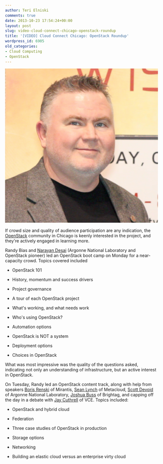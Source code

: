 ```yaml
---
author: Teri Elniski
comments: true
date: 2013-10-23 17:54:24+00:00
layout: post
slug: video-cloud-connect-chicago-openstack-roundup
title: '[VIDEO] Cloud Connect Chicago: OpenStack Roundup'
wordpress_id: 6905
old_categories:
- Cloud Computing
- OpenStack
---
```





[![Randy Bias at ccevent chi 13](/assets/media/2013/10/Randy-Bias-at-ccevent-chi-13.png)](/assets/media/2013/10/Randy-Bias-at-ccevent-chi-13.png)




If crowd size and quality of audience participation are any indication, the [OpenStack](http://openstack.org) community in Chicago is keenly interested in the project, and they're actively engaged in learning more.




Randy Bias and [Narayan Desai](http://www.linkedin.com/in/nldesai/) (Argonne National Laboratory and OpenStack pioneer) led an OpenStack boot camp on Monday for a near-capacity crowd. Topics covered included 





	
  * OpenStack 101

	
  * History, momentum and success drivers

	
  * Project governance

	
  * A tour of each OpenStack project

	
  * What's working, and what needs work

	
  * Who's using OpenStack?

	
  * Automation options

	
  * OpenStack is NOT a system

	
  * Deployment options

	
  * Choices in OpenStack




What was most impressive was the quality of the questions asked, indicating not only an understanding of infrastructure, but an active interest in OpenStack.




On Tuesday, Randy led an OpenStack content track, along with help from speakers [Boris Renski](http://www.linkedin.com/in/borisrenski) of Mirantis, [Sean Lynch](http://www.linkedin.com/pub/sean-lynch/1/b47/205) of Metacloud, [Scott Devoid](http://www.linkedin.com/in/devoid) of Argonne National Laboratory, [Joshua Buss](http://www.linkedin.com/pub/joshua-buss/4/868/b83) of Brightag, and capping off the day in a debate with [Jay Cuthrell](http://www.linkedin.com/in/qthrul) of VCE. Topics included:





	
  * OpenStack and hybrid cloud

	
  * Federation

	
  * Three case studies of OpenStack in production

	
  * Storage options

	
  * Networking

	
  * Building an elastic cloud versus an enterprise virty cloud




